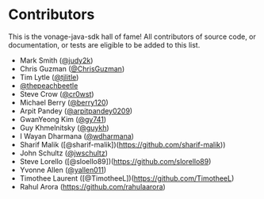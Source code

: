 # Contributors

This is the vonage-java-sdk hall of fame! All contributors of source code, or
documentation, or tests are eligible to be added to this list.

- Mark Smith ([@judy2k](https://github.com/judy2k))
- Chris Guzman ([@ChrisGuzman](https://github.com/ChrisGuzman))
- Tim Lytle ([@tjlitle](https://github.com/tjlitle))
- [@thepeachbeetle](https://github.com/thepeachbeetle)
- Steve Crow ([@cr0wst](https://github.com/cr0wst))
- Michael Berry ([@berry120](https://github.com/berry120))
- Arpit Pandey ([@arpitpandey0209](https://github.com/arpitpandey0209))
- GwanYeong Kim ([@gy741](https://github.com/gy741))
- Guy Khmelnitsky ([@guykh](https://github.com/GuyKh))
- I Wayan Dharmana ([@wdharmana](https://github.com/wdharmana))
- Sharif Malik ([@sharif-malik])(https://github.com/sharif-malik))
- John Schultz ([@jwschultz](https://github.com/jwschultz))
- Steve Lorello ([@sloello89])(https://github.com/slorello89)
- Yvonne Allen ([@yallen011](https://github.com/yallen011))
- Timothee Laurent ([@TimotheeL])(https://github.com/TimotheeL)
- Rahul Arora (https://github.com/rahulaarora)
